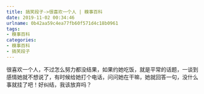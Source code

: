 ```yaml
---
title: 搞笑段子->很喜欢一个人 | 糗事百科
date: 2019-11-02 00:34:46
urlname: 0b42aa59c4ea77fb60f571d4c18b0961
tags: 
- 糗事百科
categories:
- 糗事百科
- 搞笑段子
---
```

很喜欢一个人，不过怎么努力都没结果，如果约她吃饭，就是平常的话题，一谈到感情她就不想说了，有时候给她打个电话，问问她在干嘛，她就回答一句，没什么事就挂了吧！好纠结，我该放弃吗？


